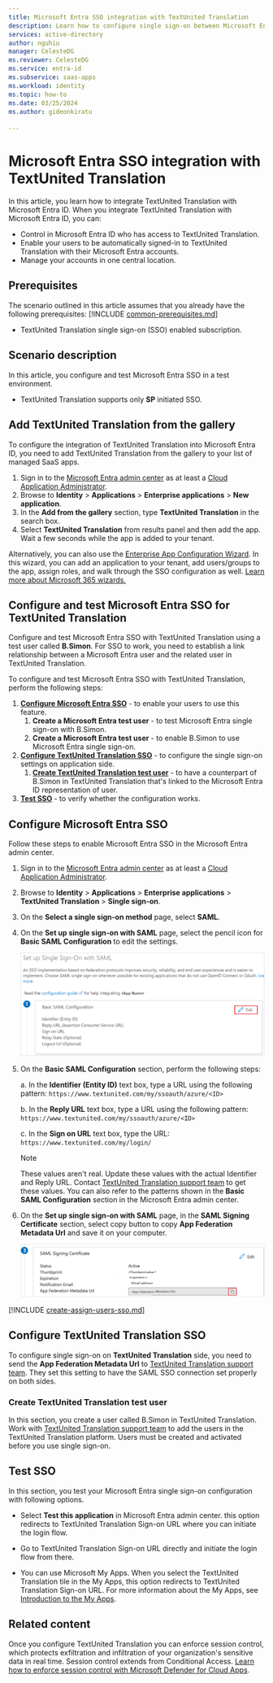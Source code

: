 ```yaml
---
title: Microsoft Entra SSO integration with TextUnited Translation
description: Learn how to configure single sign-on between Microsoft Entra ID and TextUnited Translation.
services: active-directory
author: nguhiu
manager: CelesteDG
ms.reviewer: CelesteDG
ms.service: entra-id
ms.subservice: saas-apps
ms.workload: identity
ms.topic: how-to
ms.date: 03/25/2024
ms.author: gideonkiratu

---
```


# Microsoft Entra SSO integration with TextUnited Translation

In this article,  you learn how to integrate TextUnited Translation with Microsoft Entra ID. When you integrate TextUnited Translation with Microsoft Entra ID, you can:

* Control in Microsoft Entra ID who has access to TextUnited Translation.
* Enable your users to be automatically signed-in to TextUnited Translation with their Microsoft Entra accounts.
* Manage your accounts in one central location.

## Prerequisites
The scenario outlined in this article assumes that you already have the following prerequisites:
[!INCLUDE [common-prerequisites.md](~/identity/saas-apps/includes/common-prerequisites.md)]
* TextUnited Translation single sign-on (SSO) enabled subscription.

## Scenario description

In this article,  you configure and test Microsoft Entra SSO in a test environment.

* TextUnited Translation supports only **SP** initiated SSO.

## Add TextUnited Translation from the gallery

To configure the integration of TextUnited Translation into Microsoft Entra ID, you need to add TextUnited Translation from the gallery to your list of managed SaaS apps.

1. Sign in to the [Microsoft Entra admin center](https://entra.microsoft.com) as at least a [Cloud Application Administrator](~/identity/role-based-access-control/permissions-reference.md#cloud-application-administrator).
1. Browse to **Identity** > **Applications** > **Enterprise applications** > **New application**.
1. In the **Add from the gallery** section, type **TextUnited Translation** in the search box.
1. Select **TextUnited Translation** from results panel and then add the app. Wait a few seconds while the app is added to your tenant.

Alternatively, you can also use the [Enterprise App Configuration Wizard](https://portal.office.com/AdminPortal/home?Q=Docs#/azureadappintegration). In this wizard, you can add an application to your tenant, add users/groups to the app, assign roles, and walk through the SSO configuration as well. [Learn more about Microsoft 365 wizards.](/microsoft-365/admin/misc/azure-ad-setup-guides)

## Configure and test Microsoft Entra SSO for TextUnited Translation

Configure and test Microsoft Entra SSO with TextUnited Translation using a test user called **B.Simon**. For SSO to work, you need to establish a link relationship between a Microsoft Entra user and the related user in TextUnited Translation.

To configure and test Microsoft Entra SSO with TextUnited Translation, perform the following steps:

1. **[Configure Microsoft Entra SSO](#configure-microsoft-entra-sso)** - to enable your users to use this feature.
    1. **Create a Microsoft Entra test user** - to test Microsoft Entra single sign-on with B.Simon.
    1. **Create a Microsoft Entra test user** - to enable B.Simon to use Microsoft Entra single sign-on.
1. **[Configure TextUnited Translation SSO](#configure-textunited-translation-sso)** - to configure the single sign-on settings on application side.
    1. **[Create TextUnited Translation test user](#create-textunited-translation-test-user)** - to have a counterpart of B.Simon in TextUnited Translation that's linked to the Microsoft Entra ID representation of user.
1. **[Test SSO](#test-sso)** - to verify whether the configuration works.

## Configure Microsoft Entra SSO

Follow these steps to enable Microsoft Entra SSO in the Microsoft Entra admin center.

1. Sign in to the [Microsoft Entra admin center](https://entra.microsoft.com) as at least a [Cloud Application Administrator](~/identity/role-based-access-control/permissions-reference.md#cloud-application-administrator).
1. Browse to **Identity** > **Applications** > **Enterprise applications** > **TextUnited Translation** > **Single sign-on**.
1. On the **Select a single sign-on method** page, select **SAML**.
1. On the **Set up single sign-on with SAML** page, select the pencil icon for **Basic SAML Configuration** to edit the settings.

   ![Screenshot shows how to edit Basic SAML Configuration.](common/edit-urls.png "Basic Configuration")

1. On the **Basic SAML Configuration** section, perform the following steps:

    a. In the **Identifier (Entity ID)** text box, type a URL using the following pattern:
    `https://www.textunited.com/my/ssoauth/azure/<ID>`

    b. In the **Reply URL** text box, type a URL using the following pattern:
    `https://www.textunited.com/my/ssoauth/azure/<ID>`

    c. In the **Sign on URL** text box, type the URL:
    `https://www.textunited.com/my/login/`

	> [!NOTE]
	> These values aren't real. Update these values with the actual Identifier and Reply URL. Contact [TextUnited Translation support team](mailto:support@textunited.com) to get these values. You can also refer to the patterns shown in the **Basic SAML Configuration** section in the Microsoft Entra admin center.

1. On the **Set up single sign-on with SAML** page, in the **SAML Signing Certificate** section, select copy button to copy **App Federation Metadata Url** and save it on your computer.

	![Screenshot shows the Certificate download link.](common/copy-metadataurl.png "Certificate")

[!INCLUDE [create-assign-users-sso.md](~/identity/saas-apps/includes/create-assign-users-sso.md)]

## Configure TextUnited Translation SSO

To configure single sign-on on **TextUnited Translation** side, you need to send the **App Federation Metadata Url** to [TextUnited Translation support team](mailto:support@textunited.com). They set this setting to have the SAML SSO connection set properly on both sides.

### Create TextUnited Translation test user

In this section, you create a user called B.Simon in TextUnited Translation. Work with [TextUnited Translation support team](mailto:support@textunited.com) to add the users in the TextUnited Translation platform. Users must be created and activated before you use single sign-on.

## Test SSO 

In this section, you test your Microsoft Entra single sign-on configuration with following options.
 
* Select **Test this application** in Microsoft Entra admin center. this option redirects to TextUnited Translation Sign-on URL where you can initiate the login flow.
 
* Go to TextUnited Translation Sign-on URL directly and initiate the login flow from there.
 
* You can use Microsoft My Apps. When you select the TextUnited Translation tile in the My Apps, this option redirects to TextUnited Translation Sign-on URL. For more information about the My Apps, see [Introduction to the My Apps](https://support.microsoft.com/account-billing/sign-in-and-start-apps-from-the-my-apps-portal-2f3b1bae-0e5a-4a86-a33e-876fbd2a4510).

## Related content

Once you configure TextUnited Translation you can enforce session control, which protects exfiltration and infiltration of your organization's sensitive data in real time. Session control extends from Conditional Access. [Learn how to enforce session control with Microsoft Defender for Cloud Apps](/cloud-app-security/proxy-deployment-any-app).